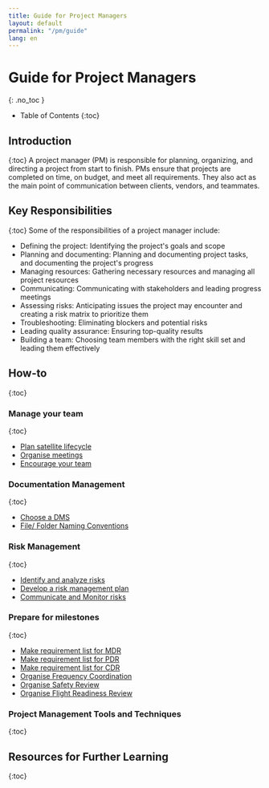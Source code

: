 ```yaml
---
title: Guide for Project Managers
layout: default
permalink: "/pm/guide"
lang: en
---
```


# Guide for Project Managers
{: .no_toc }


- Table of Contents
{:toc}

## Introduction
{:toc}
A project manager (PM) is responsible for planning, organizing, and directing a project from start to finish. PMs ensure that projects are completed on time, on budget, and meet all requirements. They also act as the main point of communication between clients, vendors, and teammates. 

## Key Responsibilities
{:toc}
Some of the responsibilities of a project manager include:
- Defining the project: Identifying the project's goals and scope 
- Planning and documenting: Planning and documenting project tasks, and documenting the project's progress 
- Managing resources: Gathering necessary resources and managing all project resources 
- Communicating: Communicating with stakeholders and leading progress meetings 
- Assessing risks: Anticipating issues the project may encounter and creating a risk matrix to prioritize them 
- Troubleshooting: Eliminating blockers and potential risks 
- Leading quality assurance: Ensuring top-quality results 
- Building a team: Choosing team members with the right skill set and leading them effectively


## How-to
{:toc}

### Manage your team
{:toc}

- [Plan satellite lifecycle]({{site.url}}/project-managers/pm-lifecycle-plan)
- [Organise meetings]({{site.url}}/project-managers/pm-org-meetings)
- [Encourage your team]({{site.url}}/project-managers/pm-encourage-team)


### Documentation Management
{:toc}

- [Choose a DMS]({{site.url}}/project-managers/pm-choose-a-dms)
- [File/ Folder Naming Conventions]({{site.url}}/project-managers/pm-naming-conventions)

### Risk Management
{:toc}
- [Identify and analyze risks]({{site.url}}/project-managers/pm-identify-analyze-risks)
- [Develop a risk management plan]({{site.url}}/project-managers/pm-risk-mgmt-plan)
- [Communicate and Monitor risks]({{site.url}}/project-managers/pm-monitor-risk)


### Prepare for milestones
{:toc}

- [Make requirement list for MDR]({{site.url}}/project-managers/pm-mdr-reqs)
- [Make requirement list for PDR]({{site.url}}/project-managers/pm-pdr-reqs)
- [Make requirement list for CDR]({{site.url}}/project-managers/pm-cdr-reqs)
- [Organise Frequency Coordination]({{site.url}}/project-managers/pm-freq-coord)
- [Organise Safety Review]({{site.url}}/project-managers/pm-safety-review)
- [Organise Flight Readiness Review]({{site.url}}/project-managers/pm-frr)

### Project Management Tools and Techniques
{:toc}


## Resources for Further Learning
{:toc}
